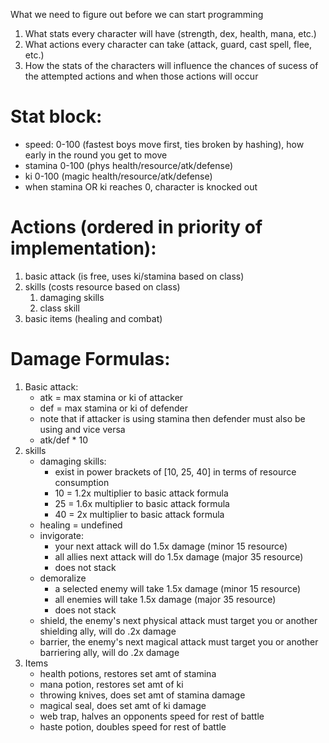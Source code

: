 What we need to figure out before we can start programming
1) What stats every character will have (strength, dex, health, mana, etc.)
2) What actions every character can take (attack, guard, cast spell, flee, etc.)
3) How the stats of the characters will influence the chances of sucess of the attempted actions and when those actions will occur

# Stat block:
* speed: 0-100 (fastest boys move first, ties broken by hashing), how early in the round you get to move
* stamina 0-100 (phys health/resource/atk/defense)
* ki 0-100 (magic health/resource/atk/defense)
* when stamina OR ki reaches 0, character is knocked out

# Actions (ordered in priority of implementation): 
1) basic attack (is free, uses ki/stamina based on class)
2) skills (costs resource based on class)
    1) damaging skills 
    2) class skill
3) basic items (healing and combat)

# Damage Formulas:
1) Basic attack:
    * atk = max stamina or ki of attacker
    * def = max stamina or ki of defender
    * note that if attacker is using stamina then defender must also be using and vice versa
    * atk/def * 10
2) skills
    *  damaging skills:
        * exist in power brackets of [10, 25, 40] in terms of resource consumption
        * 10 = 1.2x multiplier to basic attack formula
        * 25 = 1.6x multiplier to basic attack formula
        * 40 = 2x multiplier to basic attack formula
    * healing = undefined
    * invigorate:
        * your next attack will do 1.5x damage (minor 15 resource)
        * all allies next attack will do 1.5x damage (major 35 resource)
        * does not stack
    * demoralize
        * a selected enemy will take 1.5x damage (minor 15 resource)
        * all enemies will take 1.5x damage (major 35 resource)
        * does not stack
    * shield, the enemy's next physical attack must target you or another shielding ally, will do .2x damage
    * barrier, the enemy's next magical attack must target you or another barriering ally, will do .2x damage
3) Items
    * health potions, restores set amt of stamina
    * mana potion, restores set amt of ki
    * throwing knives, does set amt of stamina damage
    * magical seal, does set amt of ki damage
    * web trap, halves an opponents speed for rest of battle
    * haste potion, doubles speed for rest of battle